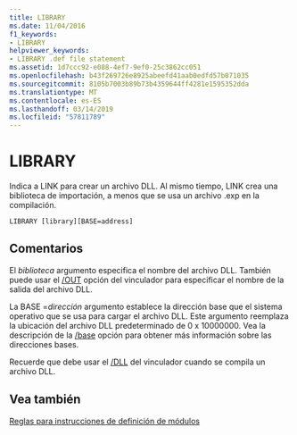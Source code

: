 ```yaml
---
title: LIBRARY
ms.date: 11/04/2016
f1_keywords:
- LIBRARY
helpviewer_keywords:
- LIBRARY .def file statement
ms.assetid: 1d7ccc92-e088-4ef7-9ef0-25c3862cc051
ms.openlocfilehash: b43f269726e8925abeefd41aab0edfd57b071035
ms.sourcegitcommit: 8105b7003b89b73b4359644ff4281e1595352dda
ms.translationtype: MT
ms.contentlocale: es-ES
ms.lasthandoff: 03/14/2019
ms.locfileid: "57811789"
---
```

# <a name="library"></a>LIBRARY

Indica a LINK para crear un archivo DLL. Al mismo tiempo, LINK crea una biblioteca de importación, a menos que se usa un archivo .exp en la compilación.

```
LIBRARY [library][BASE=address]
```

## <a name="remarks"></a>Comentarios

El *biblioteca* argumento especifica el nombre del archivo DLL. También puede usar el [/OUT](out-output-file-name.md) opción del vinculador para especificar el nombre de la salida del archivo DLL.

La BASE =*dirección* argumento establece la dirección base que el sistema operativo que se usa para cargar el archivo DLL. Este argumento reemplaza la ubicación del archivo DLL predeterminado de 0 x 10000000. Vea la descripción de la [/base](base-base-address.md) opción para obtener más información sobre las direcciones bases.

Recuerde que debe usar el [/DLL](dll-build-a-dll.md) del vinculador cuando se compila un archivo DLL.

## <a name="see-also"></a>Vea también

[Reglas para instrucciones de definición de módulos](rules-for-module-definition-statements.md)
